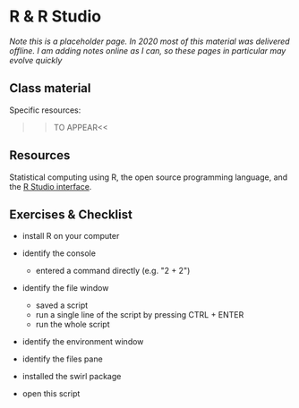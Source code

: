 # R & R Studio

<div class="info">
<p><em>Note this is a placeholder page. In 2020 most of this material was delivered offline. I am adding notes online as I can, so these pages in particular may evolve quickly</em></p>
</div>

## Class material

Specific resources:
  
  >>TO APPEAR<<
  
<!--
Slides from this class are on the google drive: [slides format](), [pdf format]().

Please note, most of this class was taught in workshop format, so there aren't many slides.
 -->

  
## Resources

  Statistical computing using R, the open source programming language, and the [R Studio interface](https://rstudio.com/).


## Exercises & Checklist

* install R on your computer

* identify the console
  * entered a command directly (e.g. "2 + 2")

* identify the file window
  * saved a script
  * run a single line of the script by pressing CTRL + ENTER
  * run the whole script

* identify the environment window

* identify the files pane

* installed the swirl package

* open this script
